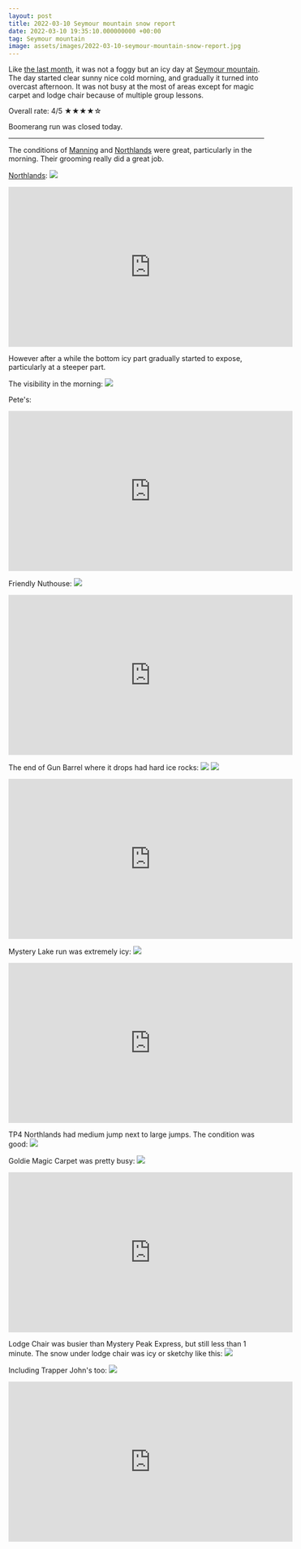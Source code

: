 ```yaml
---
layout: post
title: 2022-03-10 Seymour mountain snow report
date: 2022-03-10 19:35:10.000000000 +00:00
tag: Seymour mountain
image: assets/images/2022-03-10-seymour-mountain-snow-report.jpg
---
```


Like [the last month](https://vancouversnowboarding.ca/2022-01-26-seymour-mountain-snow-report/), it was not a foggy but an icy day at [Seymour mountain](/seymour-mountain/). The day started clear sunny nice cold morning, and gradually it turned into overcast afternoon. It was not busy at the most of areas except for magic carpet and lodge chair because of multiple group lessons.

Overall rate: 4/5 ★★★★☆

Boomerang run was closed today.

---

The conditions of [Manning](/seymour/manning/) and [Northlands](/northlands/) were great, particularly in the morning. Their grooming really did a great job.

[Northlands](/northlands/):
![](/assets/images/2022-03-10-vlcsnap-2022-03-12-12h07m03s039.png)
<iframe width="560" height="315" src="https://www.youtube.com/embed/KMruswMLeUQ" title="YouTube video player" frameborder="0" allow="accelerometer; autoplay; clipboard-write; encrypted-media; gyroscope; picture-in-picture" allowfullscreen></iframe>

However after a while the bottom icy part gradually started to expose, particularly at a steeper part.

The visibility in the morning:
![](/assets/images/2022-03-10-mystery-peak-to-mt-baker.jpg)

Pete's:
<iframe width="560" height="315" src="https://www.youtube.com/embed/STzYG1zvTio" title="YouTube video player" frameborder="0" allow="accelerometer; autoplay; clipboard-write; encrypted-media; gyroscope; picture-in-picture" allowfullscreen></iframe>

Friendly Nuthouse:
![](/assets/images/2022-03-10-vlcsnap-2022-03-12-11h08m22s495.png)
<iframe width="560" height="315" src="https://www.youtube.com/embed/plw-66Ee6hU" title="YouTube video player" frameborder="0" allow="accelerometer; autoplay; clipboard-write; encrypted-media; gyroscope; picture-in-picture" allowfullscreen></iframe>

The end of Gun Barrel where it drops had hard ice rocks:
![](/assets/images/2022-03-10-vlcsnap-2022-03-12-12h07m27s877.png)
![](/assets/images/2022-03-10-sketchy-gun-barrel.jpg)
<iframe width="560" height="315" src="https://www.youtube.com/embed/Eqpf7SPgO2Q" title="YouTube video player" frameborder="0" allow="accelerometer; autoplay; clipboard-write; encrypted-media; gyroscope; picture-in-picture" allowfullscreen></iframe>

Mystery Lake run was extremely icy:
![](/assets/images/2022-03-10-vlcsnap-2022-03-12-12h11m46s057.png)
<iframe width="560" height="315" src="https://www.youtube.com/embed/BBQM3AXlgA0" title="YouTube video player" frameborder="0" allow="accelerometer; autoplay; clipboard-write; encrypted-media; gyroscope; picture-in-picture" allowfullscreen></iframe>

TP4 Northlands had medium jump next to large jumps. The condition was good:
![](/assets/images/2022-03-10-medium-jump.jpg)

Goldie Magic Carpet was pretty busy:
![](/assets/images/2022-03-10-busy-magic-carpet.jpg)
<iframe width="560" height="315" src="https://www.youtube.com/embed/KoNB1crimhk" title="YouTube video player" frameborder="0" allow="accelerometer; autoplay; clipboard-write; encrypted-media; gyroscope; picture-in-picture" allowfullscreen></iframe>

Lodge Chair was busier than Mystery Peak Express, but still less than 1 minute. The snow under lodge chair was icy or sketchy like this:
![](/assets/images/2022-03-10-sketch-lodge.jpg)

Including Trapper John's too:
![](/assets/images/2022-03-10-icy-trapper-johns.jpg)
<iframe width="560" height="315" src="https://www.youtube.com/embed/9Bj3ZgAkWpo" title="YouTube video player" frameborder="0" allow="accelerometer; autoplay; clipboard-write; encrypted-media; gyroscope; picture-in-picture" allowfullscreen></iframe>
